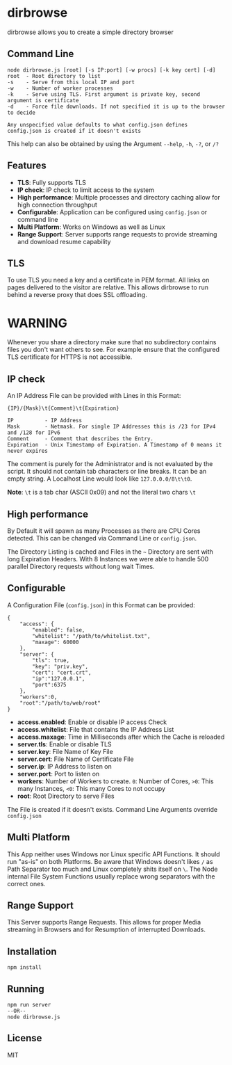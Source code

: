 dirbrowse
=========

dirbrowse allows you to create a simple directory browser

Command Line
------------

	node dirbrowse.js [root] [-s IP:port] [-w procs] [-k key cert] [-d]
	root  - Root directory to list
	-s    - Serve from this local IP and port
	-w    - Number of worker processes
	-k    - Serve using TLS. First argument is private key, second argument is certificate
	-d    - Force file downloads. If not specified it is up to the browser to decide
	
	Any unspecified value defaults to what config.json defines
	config.json is created if it doesn't exists

This help can also be obtained by using the Argument `--help`, `-h`, `-?`, or `/?`

Features
--------

- **TLS**: Fully supports TLS
- **IP check**: IP check to limit access to the system
- **High performance**: Multiple processes and directory caching allow for high connection throughput
- **Configurable**: Application can be configured using `config.json` or command line
- **Multi Platform**: Works on Windows as well as Linux
- **Range Support**: Server supports range requests to provide streaming and download resume capability

TLS
---

To use TLS you need a key and a certificate in PEM format.
All links on pages delivered to the visitor are relative.
This allows dirbrowse to run behind a reverse proxy that does SSL offloading.

WARNING
=======

Whenever you share a directory make sure that no subdirectory contains files you don't want others to see.
For example ensure that the configured TLS certificate for HTTPS is not accessible.

IP check
--------

An IP Address File can be provided with Lines in this Format:

    {IP}/{Mask}\t{Comment}\t{Expiration}
	
	IP          - IP Address
	Mask        - Netmask. For single IP Addresses this is /23 for IPv4 and /128 for IPv6
	Comment     - Comment that describes the Entry.
	Expiration  - Unix Timestamp of Expiration. A Timestamp of 0 means it never expires

The comment is purely for the Administrator and is not evaluated by the script.
It should not contain tab characters or line breaks.
It can be an empty string.
A Localhost Line would look like `127.0.0.0/8\t\t0`.

**Note**: `\t` is a tab char (ASCII 0x09) and not the literal two chars `\t`

High performance
----------------

By Default it will spawn as many Processes as there are CPU Cores detected.
This can be changed via Command Line or `config.json`.

The Directory Listing is cached and Files in the `~` Directory are sent with long Expiration Headers.
With 8 Instances we were able to handle 500 parallel Directory requests without long wait Times.

Configurable
------------

A Configuration File (`config.json`) in this Format can be provided:

	{
		"access": {
			"enabled": false,
			"whitelist": "/path/to/whitelist.txt",
			"maxage": 60000
		},
		"server": {
			"tls": true,
			"key": "priv.key",
			"cert": "cert.crt",
			"ip":"127.0.0.1",
			"port":6375
		},
		"workers":0,
		"root":"/path/to/web/root"
	}

- **access.enabled**: Enable or disable IP access Check
- **access.whitelist**: File that contains the IP Address List
- **access.maxage**: Time in Milliseconds after which the Cache is reloaded
- **server.tls**: Enable or disable TLS
- **server.key**: File Name of Key File
- **server.cert**: File Name of Certificate File
- **server.ip**: IP Address to listen on
- **server.port**: Port to listen on
- **workers**: Number of Workers to create. `0`: Number of Cores, `>0`: This many Instances, `<0`: This many Cores to not occupy
- **root**: Root Directory to serve Files

The File is created if it doesn't exists. Command Line Arguments override `config.json`

Multi Platform
--------------

This App neither uses Windows nor Linux specific API Functions. It should run "as-is" on both Platforms.
Be aware that Windows doesn't likes `/` as Path Separator too much and Linux completely shits itself on `\`.
The Node internal File System Functions usually replace wrong separators with the correct ones.

Range Support
-------------

This Server supports Range Requests.
This allows for proper Media streaming in Browsers and for Resumption of interrupted Downloads.

Installation
------------

	npm install

Running
-------

	npm run server
	--OR--
	node dirbrowse.js

License
-------

MIT